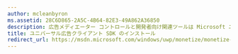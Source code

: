 ```yaml
---
author: mcleanbyron
ms.assetid: 28C6D865-2A5C-4B64-82E3-49A862A36850
description: 広告メディエーター コントロールと開発者向け関連ツールは Microsoft ユニバーサル広告クライアント SDK に用意されています。
title: ユニバーサル広告クライアント SDK のインストール
redirect_url: https://msdn.microsoft.com/windows/uwp/monetize/monetize-your-app-with-the-microsoft-store-engagement-and-monetization-sdk
---
```



<!--HONumber=May16_HO2-->


